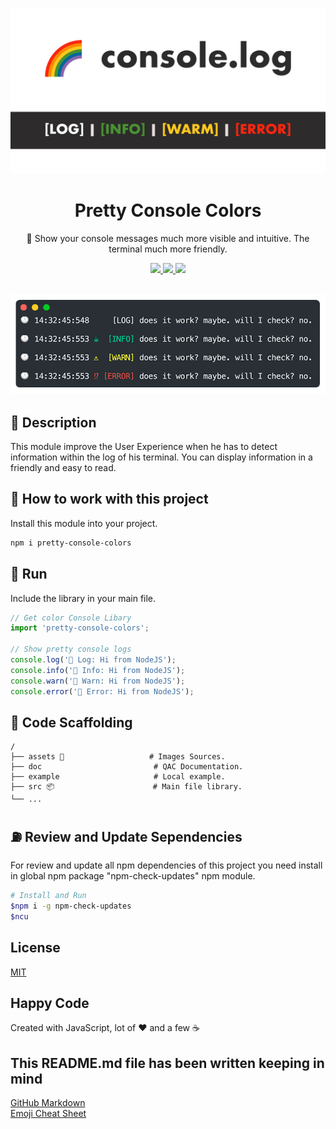 <p align="center">
  <img src="./assets/banner.jpg" />
</p>

<h1 align="center">Pretty Console Colors</h1>

<p align="center">🌈 Show your console messages much more visible and intuitive. The terminal much more friendly.</p>

<p align="center">
  <a title="MIT License" href="LICENSE.md">
    <img src="https://img.shields.io/github/license/gridsome/gridsome.svg?style=flat-square&label=License&colorB=6cc24a">
  </a>
  <a title="Twitter: JoseJ_PR" href="https://twitter.com/JoseJ_PR">
    <img src="https://img.shields.io/twitter/url?color=1991DA&label=Twitter%20%40JoseJ_PR&logo=twitter&logoColor=FFFFFF&style=flat-square&url=https%3A%2F%2Ftwitter.com%2FJoseJ_PR">
  </a>  
  <a title="Github: Sponsors" href="https://github.com/sponsors/JoseJPR">
    <img src="https://img.shields.io/twitter/url?color=032f62&label=Github%20Sponsors%20%40JoseJPR&logo=github&logoColor=FFFFFF&style=flat-square&url=https%3A%2F%2Fgithub.com%2Fsponsors%2FJoseJPR">
  </a>
  <br />
  <br />
</p>

<p align="center">
  <img src="assets/screen.jpg" />
</p>

## 🔖 Description

This module improve the User Experience when he has to detect information within the log of his terminal. You can display information in a friendly and easy to read.

## 📐 How to work with this project

Install this module into your project.

```bash
npm i pretty-console-colors
```

## 🚀 Run

Include the library in your main file.

```js
// Get color Console Libary
import 'pretty-console-colors';

// Show pretty console logs
console.log('👋 Log: Hi from NodeJS');
console.info('👋 Info: Hi from NodeJS');
console.warn('👋 Warn: Hi from NodeJS');
console.error('👋 Error: Hi from NodeJS');
```

## 📂 Code Scaffolding

```any
/
├── assets 🌈                   # Images Sources.
├── doc                         # QAC Documentation.
├── example                     # Local example.
├── src 📦                      # Main file library.
└── ...
```

## ⛽️ Review and Update Sependencies

For review and update all npm dependencies of this project you need install in global npm package "npm-check-updates" npm module.

```bash
# Install and Run
$npm i -g npm-check-updates
$ncu
```

## License

[MIT](LICENSE.md)

## Happy Code

Created with JavaScript, lot of ❤️ and a few ☕️

## This README.md file has been written keeping in mind

[GitHub Markdown](https://guides.github.com/features/mastering-markdown/) \
[Emoji Cheat Sheet](https://www.webfx.com/tools/emoji-cheat-sheet/)
